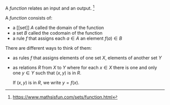 A *function* relates an input and an output. [^1]

A *function* consists of:
- a [[set]] $A$ called the domain of the function
- a set $B$ called the codomain of the function
- a rule $f$ that assigns each $a\in A$ an element $f(a)\in B$

There are different ways to think of them:
- as rules $f$ that assigns elements of one set $X$, elements of another set $Y$
- as relations $R$ from $X$ to $Y$ where for each $x \in X$ there is one and only one $y \in Y$ such that $(x, y)$ is in $R$. 

	If $(x, y)$ is in $R$, we write $y = f(x)$. 


[^1]: https://www.mathsisfun.com/sets/function.html